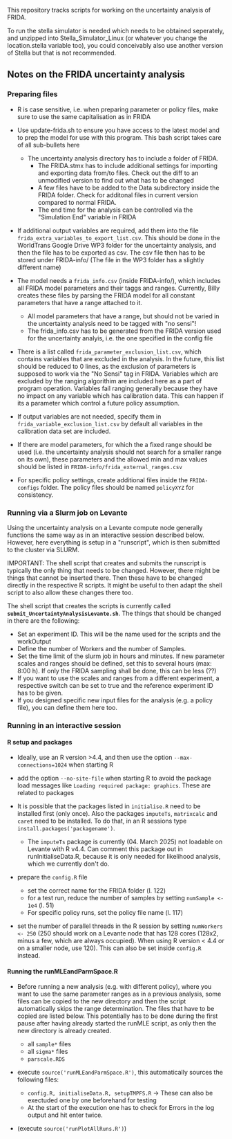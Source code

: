 This repository tracks scripts for working on the uncertainty analysis of FRIDA.

To run the stella simulator is needed which needs to be obtained seperately, and unzipped into Stella_Simulator_Linux (or whatever you change the location.stella variable too), you could conceivably also use another version of Stella but that is not recommended.


## Notes on the FRIDA uncertainty analysis


### Preparing files

- R is case sensitive, i.e. when preparing parameter or policy files, make sure to use the same capitalisation as in FRIDA

- Use update-frida.sh to ensure you have access to the latest model and to prep the model for use with this program.  This bash script takes care of all sub-bullets here
    - The uncertainty analysis directory has to include a folder of FRIDA.
        - The FRIDA.stmx has to include additional settings for importing and exporting data from/to files. Check out the diff to an unmodified version to find out what has to be changed
        - A few files have to be added to the Data subdirectory inside the FRIDA folder. Check for additonal files in current version compared to normal FRIDA.
        - The end time for the analysis can be controlled via the "Simulation End" variable in FRIDA

- If additional output variables are required, add them into the file ```frida_extra_variables_to_export_list.csv```. This should be done in the WorldTrans Google Drive WP3 folder for the uncertainty analysis, and then the file has to be exported as csv. The csv file then has to be stored under FRIDA-info/ (The file in the WP3 folder has a slightly different name)
- The model needs a ```frida_info.csv``` (inside FRIDA-info/), which includes all FRIDA model parameters and their taggs and ranges. Currently, Billy creates these files by parsing the FRIDA model for all constant parameters that have a range attached to it.

    - All model parameters that have a range, but should not be varied in the uncertainty analysis need to be tagged with "no sensi"!
    - The frida_info.csv has to be generated from the FRIDA version used for the uncertainty analyis, i.e. the one specified in the config file

- There is a list called ```frida_parameter_exclusion_list.csv```, which contains variables that are excluded in the analysis. In the future, this list should be reduced to 0 lines, as the exclusion of parameters is supposed to work via the "No Sensi" tag in FRIDA. Variables which are excluded by the ranging algorithim are included here as a part of program operation.  Variables fail ranging generally because they have no impact on any variable which has calibration data.  This can happen if its a parameter which control a future policy assumption.

- If output variables are not needed, specify them in ```frida_variable_exclusion_list.csv``` by default all variables in the calibration data set are included.

- If there are model parameters, for which the a fixed range should be used (i.e. the uncertainty analysis should not search for a smaller range on its own), these parameters and the allowed min and max values should be listed in ```FRIDA-info/frida_external_ranges.csv```

- For specific policy settings, create additional files inside the ```FRIDA-configs``` folder. The policy files should be named ```policyXYZ``` for consistency.

### Running via a Slurm job on Levante
Using the uncertainty analysis on a Levante compute node generally functions the same way as in an interactive session described below. However, here everything is setup in a "runscript", which is then submitted to the cluster via SLURM.

IMPORTANT: The shell script that creates and submits the runscript is typically the only thing that needs to be changed. However, there might be things that cannot be inserted there. Then these have to be changed directly in the respective R scripts. It might be useful to then adapt the shell script to also allow these changes there too.

The shell script that creates the scripts is currently called **```submit_UncertaintyAnalysisLevante.sh```**. The things that should be changed in there are the following:
- Set an experiment ID. This will be the name used for the scripts and the workOutput
- Define the number of Workers and the number of Samples.
- Set the time limit of the slurm job in hours and minutes. If new parameter scales and ranges should be defined, set this to several hours (max: 8:00 h). If only the FRIDA sampling shall be done, this can be less (??)
- If you want to use the scales and ranges from a different experiment, a respective switch can be set to true and the reference experiment ID has to be given.
- If you designed specific new input files for the analysis (e.g. a policy file), you can define them here too.


### Running in an interactive session

#### R setup and packages
- Ideally, use an R version >4.4, and then use the option ```--max-connections=1024``` when starting R
- add the option ```--no-site-file``` when starting R to avoid the package load messages like ```Loading required package: graphics```. These are related to packages 


- It is possible that the packages listed in ```initialise.R``` need to be installed first (only once). Also the packages ```imputeTs```, ```matrixcalc``` and ```caret``` need to be installed. To do that, in an R sessions type ```install.packages('packagename')```. 
    - The ```imputeTs``` package is currently (04. March 2025) not loadable on Levante with R v4.4. Can comment this package out in runInitialiseData.R, because it is only needed for likelihood analysis, which we currently don't do.

- prepare the ```config.R``` file
    -  set the correct name for the FRIDA folder (l. 122)
    -  for a test run, reduce the number of samples by setting ```numSample <- 1e4``` (l. 51)
    -  For specific policy runs, set the policy file name (l. 117)

- set the number of parallel threads in the R session by setting ```numWorkers <- 250``` (250 should work on a Levante node that has 128 cores (128x2, minus a few, which are always occupied). When using R version < 4.4 or on a smaller node, use 120). This can also be set inside ```config.R``` instead.

#### Running the runMLEandParmSpace.R
- Before running a new analysis (e.g. with different policy), where you want to use the same parameter ranges as in a previous analysis, some files can be copied to the new directory and then the script automatically skips the range determination. The files that have to be copied are listed below. This potentially has to be done during the first pause after having already started the runMLE script, as only then the new directory is already created.
    - all ```sample*``` files
    - all ```sigma*``` files
    - ```parscale.RDS```

- execute ```source('runMLEandParmSpace.R')```, this automatically sources the following files:
    - ```config.R, initialiseData.R, setupTMPFS.R``` -> These can also be exectuded one by one beforehand for testing
    - At the start of the execution one has to check for Errors in the log output and hit enter twice.

- (execute ```source('runPlotAllRuns.R')```)
